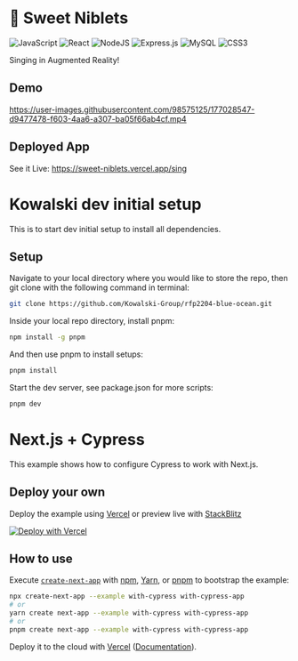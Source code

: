 # 🎤 Sweet Niblets
![JavaScript](https://img.shields.io/badge/javascript-%23323330.svg?style=for-the-badge&logo=javascript&logoColor=%23F7DF1E) ![React](https://img.shields.io/badge/react-%2320232a.svg?style=for-the-badge&logo=react&logoColor=%2361DAFB) ![NodeJS](https://img.shields.io/badge/node.js-6DA55F?style=for-the-badge&logo=node.js&logoColor=white)  ![Express.js](https://img.shields.io/badge/express.js-%23404d59.svg?style=for-the-badge&logo=express&logoColor=%2361DAFB) ![MySQL](https://img.shields.io/badge/mysql-%2300f.svg?style=for-the-badge&logo=mysql&logoColor=white)  ![CSS3](https://img.shields.io/badge/css3-%231572B6.svg?style=for-the-badge&logo=css3&logoColor=white)

Singing in Augmented Reality!

## Demo

https://user-images.githubusercontent.com/98575125/177028547-d9477478-f603-4aa6-a307-ba05f66ab4cf.mp4

## Deployed App

See it Live: https://sweet-niblets.vercel.app/sing

# Kowalski dev initial setup

This is to start dev initial setup to install all dependencies.

## Setup

Navigate to your local directory where you would like to store the repo,
then git clone with the following command in terminal:

```bash
git clone https://github.com/Kowalski-Group/rfp2204-blue-ocean.git
```

Inside your local repo directory, install pnpm:

```bash
npm install -g pnpm
```

And then use pnpm to install setups:

```bash
pnpm install
```

Start the dev server, see package.json for more scripts:

```bash
pnpm dev
```

# Next.js + Cypress

This example shows how to configure Cypress to work with Next.js.

## Deploy your own

Deploy the example using [Vercel](https://vercel.com?utm_source=github&utm_medium=readme&utm_campaign=next-example) or preview live with [StackBlitz](https://stackblitz.com/github/vercel/next.js/tree/canary/examples/with-cypress)

[![Deploy with Vercel](https://vercel.com/button)](https://vercel.com/new/git/external?repository-url=https://github.com/vercel/next.js/tree/canary/examples/with-cypress&project-name=with-cypress&repository-name=with-cypress)

## How to use

Execute [`create-next-app`](https://github.com/vercel/next.js/tree/canary/packages/create-next-app) with [npm](https://docs.npmjs.com/cli/init), [Yarn](https://yarnpkg.com/lang/en/docs/cli/create/), or [pnpm](https://pnpm.io) to bootstrap the example:

```bash
npx create-next-app --example with-cypress with-cypress-app
# or
yarn create next-app --example with-cypress with-cypress-app
# or
pnpm create next-app --example with-cypress with-cypress-app
```

Deploy it to the cloud with [Vercel](https://vercel.com/new?utm_source=github&utm_medium=readme&utm_campaign=next-example) ([Documentation](https://nextjs.org/docs/deployment)).
